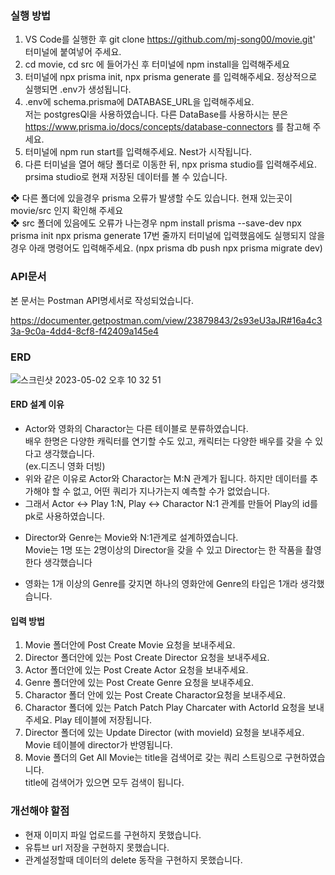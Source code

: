 ### 실행 방법

1.  VS Code를 실행한 후 git clone https://github.com/mj-song00/movie.git' 터미널에 붙여넣어 주세요.
2.  cd movie, cd src 에 들어가신 후 터미널에 npm install을 입력해주세요
3.  터미널에 npx prisma init,
    npx prisma generate
    를 입력해주세요. 정상적으로 실행되면 .env가 생성됩니다.
4.  .env에 schema.prisma에 DATABASE_URL을 입력해주세요.<br>
    저는 postgresQl을 사용하였습니다. 다른 DataBase를 사용하시는 분은 https://www.prisma.io/docs/concepts/database-connectors 를 참고해 주세요.
5.  터미널에 npm run start를 입력해주세요. Nest가 시작됩니다.
6.  다른 터미널을 열어 해당 폴더로 이동한 뒤, npx prisma studio를 입력해주세요.<br> prsima studio로 현재 저장된 데이터를 볼 수 있습니다.

❖ 다른 폴더에 있을경우 prisma 오류가 발생할 수도 있습니다. 현재 있는곳이 movie/src 인지 확인해 주세요<br>
❖ src 폴더에 있음에도 오류가 나는경우
npm install prisma --save-dev
npx prisma init
npx prisma generate
17번 줄까지 터미널에 입력했음에도 실행되지 않을경우 아래 명령어도 입력해주세요.
(npx prisma db push
npx prisma migrate dev)

### API문서

본 문서는 Postman API명세서로 작성되었습니다.

https://documenter.getpostman.com/view/23879843/2s93eU3aJR#16a4c33a-9c0a-4dd4-8cf8-f42409a145e4

### ERD

![스크린샷 2023-05-02 오후 10 32 51](https://user-images.githubusercontent.com/104669297/235681722-2720f63b-8aff-4ee9-bfbf-d5ba451b20c7.png)

#### ERD 설계 이유

- Actor와 영화의 Charactor는 다른 테이블로 분류하였습니다.<br> 배우 한명은 다양한 캐릭터를 연기할 수도 있고, 캐릭터는 다양한 배우를 갖을 수 있다고 생각했습니다.<br>(ex.디즈니 영화 더빙)
- 위와 같은 이유로 Actor와 Charactor는 M:N 관계가 됩니다. 하지만 데이터를 추가해야 할 수 없고, 어떤 쿼리가 지나가는지 예측할 수가 없었습니다.
- 그래서 Actor <-> Play 1:N, Play <-> Charactor N:1 관계를 만들어 Play의 id를 pk로 사용하였습니다. <p>
- Director와 Genre는 Movie와 N:1관계로 설계하였습니다.<br> Movie는 1명 또는 2명이상의 Director을 갖을 수 있고 Director는 한 작품을 촬영한다 생각했습니다<p>
- 영화는 1개 이상의 Genre를 갖지면 하나의 영화안에 Genre의 타입은 1개라 생각했습니다.

#### 입력 방법 <p>

1. Movie 폴더안에 Post Create Movie 요청을 보내주세요.
2. Director 폴더안에 있는 Post Create Director 요청을 보내주세요.
3. Actor 폴더안에 있는 Post Create Actor 요청을 보내주세요.
4. Genre 폴더안에 있는 Post Create Genre 요청을 보내주세요.
5. Charactor 폴더 안에 있는 Post Create Charactor요청을 보내주세요.
6. Charactor 폴더에 있는 Patch Patch Play Charcater with ActorId 요청을 보내주세요. Play 테이블에 저장됩니다.
7. Director 폴더에 있는 Update Director (with movieId) 요청을 보내주세요.<br> Movie 테이블에 director가 반영됩니다.
8. Movie 폴더의 Get All Movie는 title을 검색어로 갖는 쿼리 스트링으로 구현하였습니다.<br> title에 검색어가 있으면 모두 검색이 됩니다.

### 개선해야 할점
- 현재 이미지 파일 업로드를 구현하지 못했습니다.
- 유튜브 url 저장을 구현하지 못했습니다.
- 관계설정할때 데이터의 delete 동작을 구현하지 못했습니다. 